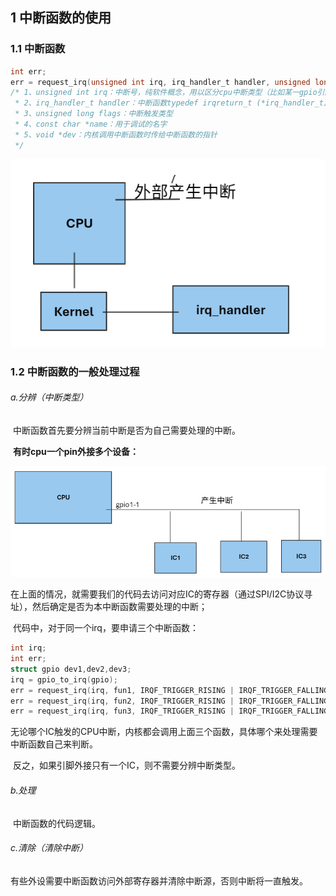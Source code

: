 ## 1 中断函数的使用

### 1.1 中断函数

```c
int err;
err = request_irq(unsigned int irq, irq_handler_t handler, unsigned long flags, const char *name, void *dev);
/* 1、unsigned int irq：中断号，纯软件概念，用以区分cpu中断类型（比如某一gpio引脚的按键中断）
 * 2、irq_handler_t handler：中断函数typedef irqreturn_t (*irq_handler_t)(int, void *);
 * 3、unsigned long flags：中断触发类型
 * 4、const char *name：用于调试的名字
 * 5、void *dev：内核调用中断函数时传给中断函数的指针
 */
```

![image-20241113140757338](../../../6.图片/image-20241113140757338.png)

### 1.2 中断函数的一般处理过程

###### a.分辨（中断类型）

​	中断函数首先要分辨当前中断是否为自己需要处理的中断。

​	**有时cpu一个pin外接多个设备：**

 ![image-20241113141337777](../../../6.图片/image-20241113141337777.png)

​	在上面的情况，就需要我们的代码去访问对应IC的寄存器（通过SPI/I2C协议寻址），然后确定是否为本中断函数需要处理的中断；

​	代码中，对于同一个irq，要申请三个中断函数：

```c
int irq;
int err;
struct gpio dev1,dev2,dev3;
irq = gpio_to_irq(gpio);
err = request_irq(irq, fun1, IRQF_TRIGGER_RISING | IRQF_TRIGGER_FALLING, "name1", &dev1);
err = request_irq(irq, fun2, IRQF_TRIGGER_RISING | IRQF_TRIGGER_FALLING, "name2", &dev2);
err = request_irq(irq, fun3, IRQF_TRIGGER_RISING | IRQF_TRIGGER_FALLING, "name3", &dev3);
```

​	无论哪个IC触发的CPU中断，内核都会调用上面三个函数，具体哪个来处理需要中断函数自己来判断。

​	反之，如果引脚外接只有一个IC，则不需要分辨中断类型。

###### b.处理

​	中断函数的代码逻辑。

###### c.清除（清除中断）

​	有些外设需要中断函数访问外部寄存器并清除中断源，否则中断将一直触发。





